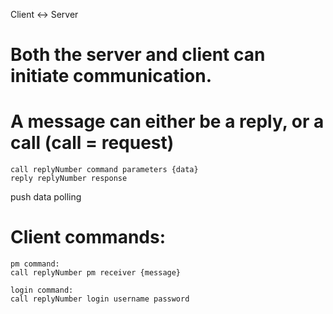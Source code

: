 Client <-> Server

# Both the server and client can initiate communication. 
# A message can either be a reply, or a call (call = request)

    call replyNumber command parameters {data}
    reply replyNumber response

push data
polling

# Client commands:

    pm command:
    call replyNumber pm receiver {message}

    login command:
    call replyNumber login username password

